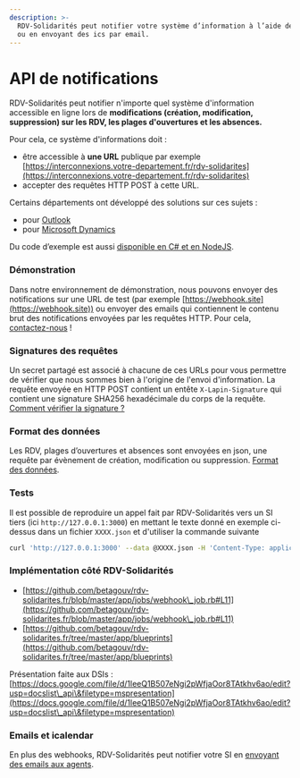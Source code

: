```yaml
---
description: >-
  RDV-Solidarités peut notifier votre système d’information à l’aide de webhooks
  ou en envoyant des ics par email.
---
```


# API de notifications

RDV-Solidarités peut notifier n'importe quel système d'information accessible en ligne lors de **modifications **(création, modification, suppression) sur les **RDV,** les **plages d'ouvertures** et les** absences.**

Pour cela, ce système d'informations doit :

* être accessible à **une URL** publique par exemple [https://interconnexions.votre-departement.fr/rdv-solidarites](https://interconnexions.votre-departement.fr/rdv-solidarites)
* accepter des requêtes HTTP POST à cette URL.

Certains départements ont développé des solutions sur ces sujets :

* pour [Outlook](outlook.md)&#x20;
* pour [Microsoft Dynamics](microsoft-dynamics.md)

Du code d’exemple est aussi [disponible en C# et en NodeJS](https://github.com/guillett/webhook).

### Démonstration

Dans notre environnement de démonstration, nous pouvons envoyer des notifications sur une URL de test (par exemple [https://webhook.site](https://webhook.site)) ou envoyer des emails qui contiennent le contenu brut des notifications envoyées par les requêtes HTTP. Pour cela, [contactez-nous](https://app.gitbook.com/s/-MG9-\_JuLUdv0lRqkUMW/guide-pour-un-charge-dinformatique/contact@rdv-solidarites.fr) !

### Signatures des requêtes

Un secret partagé est associé à chacune de ces URLs pour vous permettre de vérifier que nous sommes bien à l'origine de l'envoi d'information. La requête envoyée en HTTP POST contient un entête `X-Lapin-Signature` qui contient une signature SHA256 hexadécimale du corps de la requête.  [Comment vérifier la signature ?](generation-de-signature.md)

### Format des données

Les RDV, plages d’ouvertures et absences sont envoyées en json, une requête par évènement de création, modification ou suppression. [Format des données](format-des-donnees.md).

### Tests

Il est possible de reproduire un appel fait par RDV-Solidarités vers un SI tiers (ici `http://127.0.0.1:3000`) en mettant le texte donné en exemple ci-dessus dans un fichier `XXXX.json` et d'utiliser la commande suivante

```bash
curl 'http://127.0.0.1:3000' --data @XXXX.json -H 'Content-Type: application/json; charset=utf-8'
```

### Implémentation côté RDV-Solidarités

* [https://github.com/betagouv/rdv-solidarites.fr/blob/master/app/jobs/webhook\_job.rb#L11](https://github.com/betagouv/rdv-solidarites.fr/blob/master/app/jobs/webhook\_job.rb#L11)
* [https://github.com/betagouv/rdv-solidarites.fr/tree/master/app/blueprints](https://github.com/betagouv/rdv-solidarites.fr/tree/master/app/blueprints)

Présentation faite aux DSIs : [https://docs.google.com/file/d/1leeQ1B507eNgi2pWfjaOor8TAtkhv6ao/edit?usp=docslist\_api\&filetype=mspresentation](https://docs.google.com/file/d/1leeQ1B507eNgi2pWfjaOor8TAtkhv6ao/edit?usp=docslist\_api\&filetype=mspresentation)

### Emails et icalendar

En plus des webhooks, RDV-Solidarités peut notifier votre SI en [envoyant des emails aux agents](zimbra.md).
